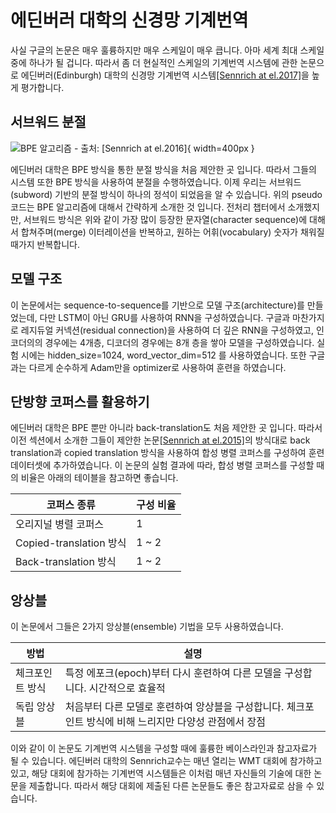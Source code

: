 # 에딘버러 대학의 신경망 기계번역

사실 구글의 논문은 매우 훌륭하지만 매우 스케일이 매우 큽니다. 아마 세계 최대 스케일 중에 하나가 될 겁니다.  따라서 좀 더 현실적인 스케일의 기계번역 시스템에 관한 논문으로 에딘버러(Edinburgh) 대학의 신경망 기계번역 시스템[[Sennrich at el.2017]](https://arxiv.org/pdf/1708.00726.pdf)을 높게 평가합니다.

## 서브워드 분절

![BPE 알고리즘 - 출처: [[Sennrich at el.2016]](http://www.aclweb.org/anthology/P16-1162)](../assets/14-03-01.png){ width=400px }

에딘버러 대학은 BPE 방식을 통한 분절 방식을 처음 제안한 곳 입니다. 따라서 그들의 시스템 또한 BPE 방식을 사용하여 분절을 수행하였습니다. 이제 우리는 서브워드(subword) 기반의 분절 방식이 하나의 정석이 되었음을 알 수 있습니다. 위의 pseudo 코드는 BPE 알고리즘에 대해서 간략하게 소개한 것 입니다. 전처리 챕터에서 소개했지만, 서브워드 방식은 위와 같이 가장 많이 등장한 문자열(character sequence)에 대해서 합쳐주며(merge) 이터레이션을 반복하고, 원하는 어휘(vocabulary) 숫자가 채워질때가지 반복합니다.

## 모델 구조

이 논문에서는 sequence-to-sequence를 기반으로 모델 구조(architecture)를 만들었는데, 다만 LSTM이 아닌 GRU를 사용하여 RNN을 구성하였습니다. 구글과 마찬가지로 레지듀얼 커넥션(residual connection)을 사용하여 더 깊은 RNN을 구성하였고, 인코더의의 경우에는 4개층, 디코더의 경우에는 8개 층을 쌓아 모델을 구성하였습니다. 실험 시에는 hidden_size=1024, word_vector_dim=512 를 사용하였습니다. 또한 구글과는 다르게 순수하게 Adam만을 optimizer로 사용하여 훈련을 하였습니다.

## 단방향 코퍼스를 활용하기

에딘버러 대학은 BPE 뿐만 아니라 back-translation도 처음 제안한 곳 입니다. 따라서 이전 섹션에서 소개한 그들이 제안한 논문[[Sennrich at el.2015]](https://arxiv.org/pdf/1511.06709.pdf)의 방식대로 back translation과 copied translation 방식을 사용하여 합성 병렬 코퍼스를 구성하여 훈련 데이터셋에 추가하였습니다. 이 논문의 실험 결과에 따라, 합성 병렬 코퍼스를 구성할 때의 비율은 아래의 테이블을 참고하면 좋습니다.

|코퍼스 종류|구성 비율|
|-|-|
|오리지널 병렬 코퍼스|1|
|Copied-translation 방식|1 ~ 2|
|Back-translation 방식|1 ~ 2|

## 앙상블

이 논문에서 그들은 2가지 앙상블(ensemble) 기법을 모두 사용하였습니다.

|방법|설명|
|-|-|
|체크포인트 방식|특정 에포크(epoch)부터 다시 훈련하여 다른 모델을 구성합니다. 시간적으로 효율적|
|독립 앙상블|처음부터 다른 모델로 훈련하여 앙상블을 구성합니다. 체크포인트 방식에 비해 느리지만 다양성 관점에서 장점|

이와 같이 이 논문도 기계번역 시스템을 구성할 때에 훌륭한 베이스라인과 참고자료가 될 수 있습니다. 에딘버러 대학의 Sennrich교수는 매년 열리는 WMT 대회에 참가하고 있고, 해당 대회에 참가하는 기계번역 시스템들은 이처럼 매년 자신들의 기술에 대한 논문을 제출합니다. 따라서 해당 대회에 제출된 다른 논문들도 좋은 참고자료로 삼을 수 있습니다.
